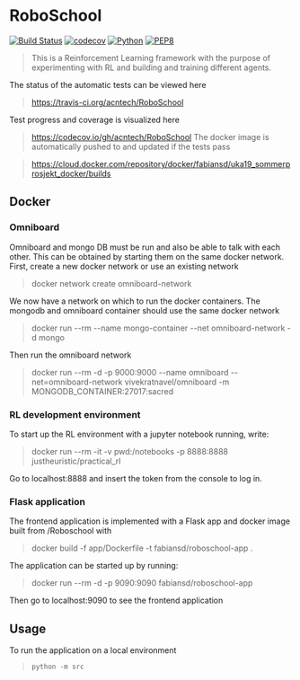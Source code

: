 # RoboSchool

[![Build Status](https://travis-ci.org/acntech/RoboSchool.svg?branch=master)](https://travis-ci.org/acntech/RoboSchool.svg)
[![codecov](https://codecov.io/gh/acntech/RoboSchool/branch/master/graph/badge.svg)](https://codecov.io/gh/acntech/RoboSchool)
[![Python](https://img.shields.io/badge/python-3.6-blue.svg)](https://www.python.org/)
[![PEP8](https://img.shields.io/badge/code%20style-PEP8-brightgreen.svg)](https://www.python.org/dev/peps/pep-0008/)

> This is a Reinforcement Learning framework with the purpose of experimenting with RL and building and training different agents.

The status of the automatic tests can be viewed here

> https://travis-ci.org/acntech/RoboSchool

Test progress and coverage is visualized here

> https://codecov.io/gh/acntech/RoboSchool
The docker image is automatically pushed to and updated if the tests 
pass

> https://cloud.docker.com/repository/docker/fabiansd/uka19_sommerprosjekt_docker/builds

## Docker

### Omniboard

Omniboard and mongo DB must be run and also be able to talk with each other. This can be obtained by starting them on the same docker network. First, create a new docker network or use an existing network

> docker network create omniboard-network

We now have a network on which to run the docker containers. The mongodb and omniboard container should use the same docker network

> docker run --rm --name mongo-container --net omniboard-network -d mongo

Then run the omniboard network 

> docker run --rm -d -p 9000:9000 --name omniboard --net=omniboard-network vivekratnavel/omniboard -m MONGODB_CONTAINER:27017:sacred

### RL development environment

To start up the RL environment with a jupyter notebook running, write:

> docker run --rm -it -v pwd:/notebooks -p 8888:8888 justheuristic/practical_rl

Go to localhost:8888 and insert the token from the console to log in.



### Flask application

The frontend application is implemented with a Flask app and docker image built from /Roboschool with

> docker build -f app/Dockerfile -t fabiansd/roboschool-app .

The application can be started up by running:

> docker run --rm -d -p 9090:9090 fabiansd/roboschool-app

Then go to localhost:9090 to see the frontend application

## Usage

To run the application on a local environment

> `python -m src`



